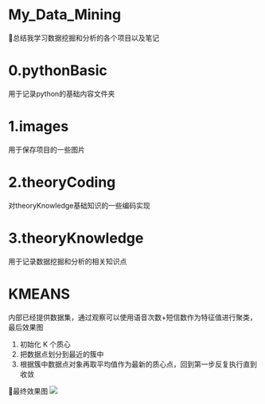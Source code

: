 # My_Data_Mining
🚀总结我学习数据挖掘和分析的各个项目以及笔记
# 0.pythonBasic
用于记录python的基础内容文件夹
# 1.images
用于保存项目的一些图片
# 2.theoryCoding
对theoryKnowledge基础知识的一些编码实现
# 3.theoryKnowledge
用于记录数据挖掘和分析的相关知识点
# KMEANS
内部已经提供数据集，通过观察可以使用语音次数+短信数作为特征值进行聚类，最后效果图
1. 初始化 K 个质心
2. 把数据点划分到最近的簇中
3. 根据簇中数据点对象再取平均值作为最新的质心点，回到第一步反复执行直到收敛

🍎最终效果图
<image src="images/KMeans.png">